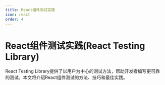 ```yaml
---
title: React组件测试实践
icon: react
order: 4
---
```


# React组件测试实践(React Testing Library)

React Testing Library提供了以用户为中心的测试方法，帮助开发者编写更可靠的测试。本文将介绍React组件测试的方法、技巧和最佳实践。

